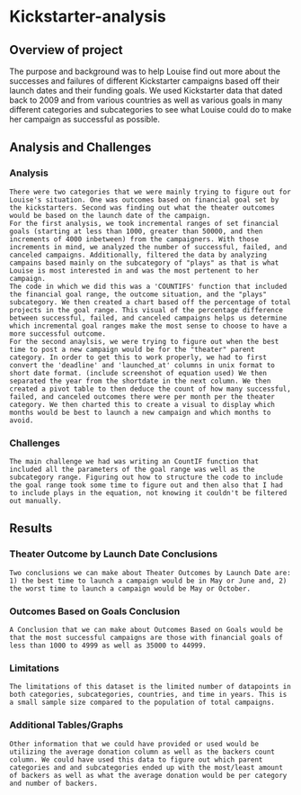 # Kickstarter-analysis
## Overview of project
  The purpose and background was to help Louise find out more about the successes and failures of different Kickstarter campaigns based off their launch dates and their funding goals. We used Kickstarter data that dated back to 2009 and from various countries as well as various goals in many different categories and subcategories to see what Louise could do to make her campaign as successful as possible. 
## Analysis and Challenges
  ### Analysis
    There were two categories that we were mainly trying to figure out for Louise's situation. One was outcomes based on financial goal set by the kickstarters. Second was finding out what the theater outcomes would be based on the launch date of the campaign. 
    For the first analysis, we took incremental ranges of set financial goals (starting at less than 1000, greater than 50000, and then increments of 4000 inbetween) from the campaigners. With those increments in mind, we analyzed the number of successful, failed, and canceled campaigns. Additionally, filtered the data by analyzing campains based mainly on the subcategory of "plays" as that is what Louise is most interested in and was the most pertenent to her campaign.
    The code in which we did this was a 'COUNTIFS' function that included the financial goal range, the outcome situation, and the "plays" subcategory. We then created a chart based off the percentage of total projects in the goal range. This visual of the percentage difference between successful, failed, and canceled campaigns helps us determine which incremental goal ranges make the most sense to choose to have a more successful outcome. 
    For the second anaylsis, we were trying to figure out when the best time to post a new campaign would be for the "theater" parent category. In order to get this to work properly, we had to first convert the 'deadline' and 'launched_at' columns in unix format to short date format. (include screenshot of equation used) We then separated the year from the shortdate in the next column. We then created a pivot table to then deduce the count of how many successful, failed, and canceled outcomes there were per month per the theater category. We then charted this to create a visual to display which months would be best to launch a new campaign and which months to avoid. 
  ### Challenges
    The main challenge we had was writing an CountIF function that included all the parameters of the goal range was well as the subcategory range. Figuring out how to structure the code to include the goal range took some time to figure out and then also that I had to include plays in the equation, not knowing it couldn't be filtered out manually.
## Results
  ### Theater Outcome by Launch Date Conclusions
    Two conclusions we can make about Theater Outcomes by Launch Date are: 1) the best time to launch a campaign would be in May or June and, 2) the worst time to launch a campaign would be May or October.
  ### Outcomes Based on Goals Conclusion
    A Conclusion that we can make about Outcomes Based on Goals would be that the most successful campaigns are those with financial goals of less than 1000 to 4999 as well as 35000 to 44999.
  ### Limitations
    The limitations of this dataset is the limited number of datapoints in both categories, subcategories, countries, and time in years. This is a small sample size compared to the population of total campaigns.
  ### Additional Tables/Graphs
    Other information that we could have provided or used would be utilizing the average donation column as well as the backers count column. We could have used this data to figure out which parent categories and and subcategories ended up with the most/least amount of backers as well as what the average donation would be per category and number of backers.
